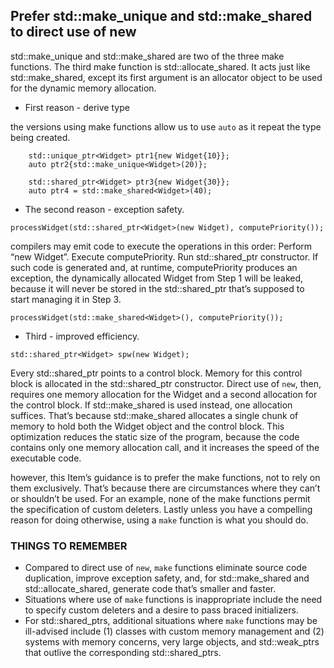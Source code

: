 ## Prefer std::make_unique and std::make_shared to direct use of new
std::make_unique and std::make_shared are two of the three make functions. The third make function is std::allocate_shared. It acts just like std::make_shared, except its first argument is an allocator object to be used for the dynamic memory allocation.
* First reason - derive type

the versions using make functions allow us to use `auto` as it repeat the type being created. 
```
    std::unique_ptr<Widget> ptr1{new Widget{10}};
    auto ptr2{std::make_unique<Widget>(20)};

    std::shared_ptr<Widget> ptr3{new Widget{30}};
    auto ptr4 = std::make_shared<Widget>(40);
```

* The second reason - exception safety. 
```
processWidget(std::shared_ptr<Widget>(new Widget), computePriority()); 
``` 

compilers may emit code to execute the operations in this order: Perform “new Widget”. Execute computePriority. Run std::shared_ptr constructor. If such code is generated and, at runtime, computePriority produces an exception, the dynamically allocated Widget from Step 1 will be leaked, because it will never be stored in the std::shared_ptr that’s supposed to start managing it in Step 3.

``` 
processWidget(std::make_shared<Widget>(), computePriority());
```

* Third - improved efficiency.  

``std::shared_ptr<Widget> spw(new Widget);``

Every std::shared_ptr points to a control block. Memory for this control block is allocated in the std::shared_ptr constructor. Direct use of `new`, then, requires one memory allocation for the Widget and a second allocation for the control block. If std::make_shared is used instead,
one allocation suffices. That’s because std::make_shared allocates a single chunk of memory to hold both the Widget object and the control block. This optimization reduces the static size of the program, because the code contains only one memory allocation call, and it increases the speed of the executable code.

however, this Item’s guidance is to prefer the make functions, not to rely on them exclusively. That’s because there are circumstances where they can’t or shouldn’t be used. For an example, none of the make functions permit the specification of custom deleters. 
Lastly unless you have a compelling reason for doing otherwise, using a `make` function is what you should do.
### THINGS TO REMEMBER
* Compared to direct use of `new`, `make` functions eliminate source code duplication, improve exception safety, and, for std::make_shared and std::allocate_shared, generate code that’s smaller and faster.
* Situations where use of `make` functions is inappropriate include the need to specify custom deleters and a desire to pass braced initializers.
* For std::shared_ptrs, additional situations where `make` functions may be ill-advised include (1) classes with custom memory management and (2) systems with memory concerns, very large objects, and std::weak_ptrs that outlive the corresponding std::shared_ptrs.
